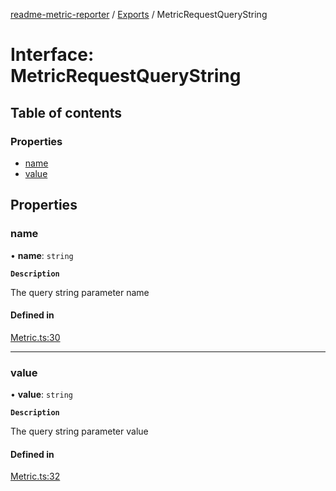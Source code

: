 [readme-metric-reporter](../README.md) / [Exports](../modules.md) / MetricRequestQueryString

# Interface: MetricRequestQueryString

## Table of contents

### Properties

- [name](MetricRequestQueryString.md#name)
- [value](MetricRequestQueryString.md#value)

## Properties

### name

• **name**: `string`

**`Description`**

The query string parameter name

#### Defined in

[Metric.ts:30](https://github.com/igrek8/readme-metric-reporter/blob/fa80eaf/src/Metric.ts#L30)

___

### value

• **value**: `string`

**`Description`**

The query string parameter value

#### Defined in

[Metric.ts:32](https://github.com/igrek8/readme-metric-reporter/blob/fa80eaf/src/Metric.ts#L32)
